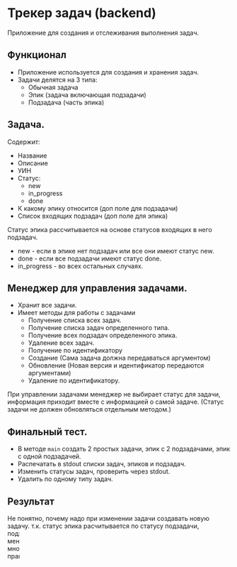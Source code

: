# Трекер задач (backend)

Приложение для создания и отслеживания выполнения задач.

## Функционал

- Приложение используется для создания и хранения задач.
- Задачи делятся на 3 типа:
    - Обычная задача
    - Эпик (задача включающая подзадачи)
    - Подзадача (часть эпика)

## Задача.

Содержит:

- Название
- Описание
- УИН
- Статус:
    - new
    - in_progress
    - done
- К какому эпику относится (доп поле для подзадачи)
- Список входящих подзадач (доп поле для эпика)

Статус эпика рассчитывается на основе статусов входящих в него подзадач.

- new - если в эпике нет подзадач или все они имеют статус new.
- done - если все подзадачи имеют статус done.
- in_progress - во всех остальных случаях.

## Менеджер для управления задачами.

- Хранит все задачи.
- Имеет методы для работы с задачами
  - Получение списка всех задач.
  - Получение списка задач определенного типа.
  - Получение всех подзадач определенного эпика.
  - Удаление всех задач.
  - Получение по идентификатору
  - Создание (Сама задача должна передаваться аргументом)
  - Обновление (Новая версия и идентификатор передаются аргументами)
  - Удаление по идентификатору.

При управлении задачами менеджер не выбирает статус для задачи,
информация приходит вместе с информацией о самой задаче. (Статус задачи не должен обновляться отдельным методом.)

## Финальный тест.

- В методе `main` создать 2 простых задачи, эпик с 2 подзадачами, эпик с одной подзадачей.
- Распечатать в stdout списки задач, эпиков и подзадач.
- Изменить статусы задач, проверить через stdout.
- Удалить по одному типу задач.

## Результат

Не понятно, почему надо при изменении задачи создавать новую задачу.
т.к. статус эпика расчитывается по статусу подзадачи, подзадача содержит информацию об эпике,
эпик о подзадаче, менеджер хранит и эпики и подзадачи,
приходится пересоздавать по многу раз объекты,
что бы в итоге все структуры содержали правильные и измененные объекты.